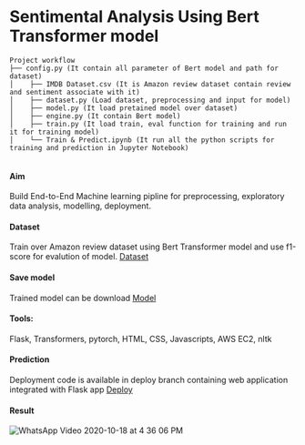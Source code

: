 # Sentimental Analysis Using Bert Transformer model


```
Project workflow
├── config.py (It contain all parameter of Bert model and path for dataset) 
│    ├── IMDB Dataset.csv (It is Amazon review dataset contain review and sentiment associate with it)
│    ├── dataset.py (Load dataset, preprocessing and input for model)
│    ├── model.py (It load pretained model over dataset)
│    ├── engine.py (It contain Bert model)
│    ├── train.py (It load train, eval function for training and run it for training model)
│    └── Train & Predict.ipynb (It run all the python scripts for training and prediction in Jupyter Notebook)


```
#### Aim
Build End-to-End Machine learning pipline for preprocessing, exploratory data analysis, modelling, deployment. 

#### Dataset
Train over Amazon review dataset using Bert Transformer model and use f1-score for evalution of model. 
[Dataset](https://www.kaggle.com/bittlingmayer/amazonreviews)

#### Save model
Trained model can be download 
[Model](https://drive.google.com/file/d/10AOBLpnIStJrgtq9yH25XEG6Ml1nCA4h/view?usp=sharing)

#### Tools:
Flask, Transformers, pytorch, HTML, CSS, Javascripts, AWS EC2, nltk

#### Prediction
Deployment code is available in deploy branch containing web application integrated with Flask app
[Deploy](https://github.com/bharatc9530/Sentiment-Analysis/tree/deploy)


#### Result 
![WhatsApp Video 2020-10-18 at 4 36 06 PM](https://user-images.githubusercontent.com/58046531/96370690-54b99f00-117c-11eb-8f74-b06007d3ddb1.gif)
